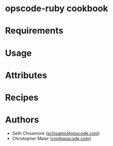 # opscode-ruby cookbook

# Requirements

# Usage

# Attributes

# Recipes

# Authors

* Seth Chisamore (<schisamo@opscode.com>)
* Christopher Maier (<cm@opscode.com>)
